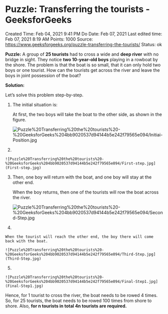 # Puzzle: Transferring the tourists - GeeksforGeeks

Created Time: Feb 04, 2021 9:41 PM
Do Date: Feb 07, 2021
Last edited time: Feb 07, 2021 8:19 AM
Points: 1000
Source: https://www.geeksforgeeks.org/puzzle-transferring-the-tourists/
Status: ok

**Puzzle:** A group of **25 tourists** had to cross a wide and **deep river** with no bridge in sight. They notice **two 10-year-old boys** playing in a rowboat by the shore. The problem is that the boat is so small, that it can only hold two boys or one tourist. How can the tourists get across the river and leave the boys in joint possession of the boat?

**Solution:**

Let’s solve this problem step-by-step.

1. The initial situation is: 

    At first, the two boys will take the boat to the other side, as shown in the figure.

    ![Puzzle%20Transferring%20the%20tourists%20-%20GeeksforGeeks%204bb9020537d94144b5e242f79565e094/Initiai-Position.jpg](Initiai-Position.jpg)

2. 

    ![Puzzle%20Transferring%20the%20tourists%20-%20GeeksforGeeks%204bb9020537d94144b5e242f79565e094/First-step.jpg](First-step.jpg)

3. Then, one boy will return with the boat, and one boy will stay at the other end. 

    When the boy returns, then one of the tourists will row the boat across the river.

    ![Puzzle%20Transferring%20the%20tourists%20-%20GeeksforGeeks%204bb9020537d94144b5e242f79565e094/Second-Step.jpg](Second-Step.jpg)

4. 

    When the tourist will reach the other end, the boy there will come back with the boat.

    ![Puzzle%20Transferring%20the%20tourists%20-%20GeeksforGeeks%204bb9020537d94144b5e242f79565e094/Third-Step.jpg](Third-Step.jpg)

5. 

    ![Puzzle%20Transferring%20the%20tourists%20-%20GeeksforGeeks%204bb9020537d94144b5e242f79565e094/Final-Step1.jpg](Final-Step1.jpg)

Hence, for 1 tourist to cross the river, the boat needs to be rowed 4 times. So, for 25 tourists, the boat needs to be rowed 100 times from shore to shore. Also, **for n tourists in total 4n tourists are required.**